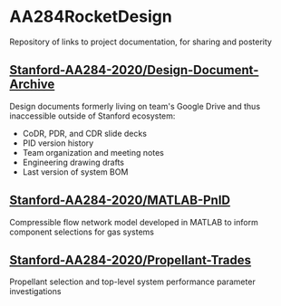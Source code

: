 # AA284RocketDesign
Repository of links to project documentation, for sharing and posterity

## [Stanford-AA284-2020/Design-Document-Archive](https://github.com/Stanford-AA284-2020/Design-Document-Archive)
Design documents formerly living on team's Google Drive and thus inaccessible outside of Stanford ecosystem:
- CoDR, PDR, and CDR slide decks
- PID version history
- Team organization and meeting notes
- Engineering drawing drafts
- Last version of system BOM

## [Stanford-AA284-2020/MATLAB-PnID](https://github.com/Stanford-AA284-2020/MATLAB-PnID)
Compressible flow network model developed in MATLAB to inform component selections for gas systems

## [Stanford-AA284-2020/Propellant-Trades](https://github.com/Stanford-AA284-2020/Propellant-Trades)
Propellant selection and top-level system performance parameter investigations
